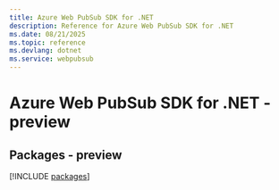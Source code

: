 ```yaml
---
title: Azure Web PubSub SDK for .NET
description: Reference for Azure Web PubSub SDK for .NET
ms.date: 08/21/2025
ms.topic: reference
ms.devlang: dotnet
ms.service: webpubsub
---
```

# Azure Web PubSub SDK for .NET - preview
## Packages - preview
[!INCLUDE [packages](web-pubsub-index.md)]